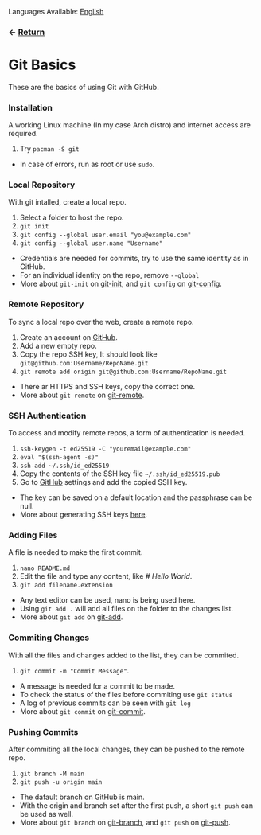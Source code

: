 Languages Available: [English](INSTALLATION.md)

### ← [Return](../README.md)

# Git Basics

These are the basics of using Git with GitHub.

### Installation

A working Linux machine (In my case Arch distro) and internet access are required.

1. Try `pacman -S git`
* In case of errors, run as root or use `sudo`.

### Local Repository

With git intalled, create a local repo.

1. Select a folder to host the repo.
2. `git init`
3. `git config --global user.email "you@example.com"`
4. `git config --global user.name "Username"`
* Credentials are needed for commits, try to use the same identity as in GitHub.
* For an individual identity on the repo, remove `--global`
* More about `git-init` on [git-init](https://git-scm.com/docs/git-init), and `git config` on [git-config](https://git-scm.com/docs/git-config).

### Remote Repository

To sync a local repo over the web, create a remote repo.

1. Create an account on [GitHub](https://github.com).
2. Add a new empty repo.
3. Copy the repo SSH key, It should look like `git@github.com:Username/RepoName.git`
4. `git remote add origin git@github.com:Username/RepoName.git`
* There ar HTTPS and SSH keys, copy the correct one.
* More about `git remote` on [git-remote](https://git-scm.com/docs/git-remote).

### SSH Authentication

To access and modify remote repos, a form of authentication is needed.

1. `ssh-keygen -t ed25519 -C "youremail@example.com"`
2. `eval "$(ssh-agent -s)"`
3. `ssh-add ~/.ssh/id_ed25519`
4. Copy the contents of the SSH key file `~/.ssh/id_ed25519.pub`
5. Go to [GitHub](https://github.com) settings and add the copied SSH key.
* The key can be saved on a default location and the passphrase can be null.
* More about generating SSH keys [here](https://docs.github.com/en/free-pro-team@latest/github/authenticating-to-github/generating-a-new-ssh-key-and-adding-it-to-the-ssh-agent#).

### Adding Files

A file is needed to make the first commit.

1. `nano README.md`
2. Edit the file and type any content, like *# Hello World*.
3. `git add filename.extension`
* Any text editor can be used, nano is being used here.
* Using `git add .` will add all files on the folder to the changes list.
* More about `git add` on [git-add](https://git-scm.com/docs/git-add).

### Commiting Changes

With all the files and changes added to the list, they can be commited.

1. `git commit -m "Commit Message"`.
* A message is needed for a commit to be made.
* To check the status of the files before commiting use `git status`
* A log of previous commits can be seen with `git log`
* More about `git commit` on [git-commit](https://git-scm.com/docs/git-commit).

### Pushing Commits

After commiting all the local changes, they can be pushed to the remote repo.

1. `git branch -M main`
2. `git push -u origin main`
* The dafault branch on GitHub is main.
* With the origin and branch set after the first push, a short `git push` can be used as well.
* More about `git branch` on [git-branch](https://git-scm.com/docs/git-branch), and `git push` on [git-push](https://git-scm.com/docs/git-push).
